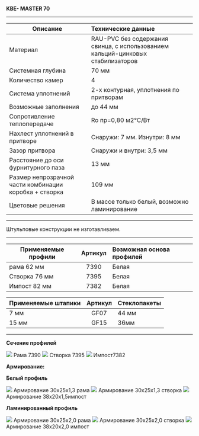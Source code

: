 **KBE- MASTER 70**

***

| Описание  |  Технические данные |
|----------------|:----------|
|  Материал | RAU-PVC без содержания свинца, с использованием кальций-цинковых стабилизаторов | 
|  Системная глубина | 70 мм | 
|  Количество камер | 4 | 
|  Система уплотнений | 2-х контурная, уплотнения по притворам | 
|  Возможные заполнения | до 44 мм | 
| Сопротивление теплопередаче | Ro пр=0,80 м2°С/Вт |
|  Нахлест уплотнений в притворе | Снаружи: 7 мм. Изнутри: 8 мм | 
|  Зазор притвора | Снаружи и внутри: 3,5 мм | 
|  Расстояние до оси фурнитурного паза | 13 мм | 
|  Размер непрозрачной части комбинации коробка + створка | 109 мм | 
| Цветовые решения | В массе только белый, возможно ламинирование | 
  -------------------------------------------------------- ---------------------------------------------------------------------------------

Штульповые конструкции не изготавливаем.

  ------------------------- -------------- -------------------------------- -----------
  
  | Применяемые профили | Артикул | Возможная  основа профилей |
|----------------|:---------:|:----------|
| рама 62 мм |  7390  |  Белая |
| Створка 76 мм  | 7395 |  Белая |
| Импост 82 мм | 7382 |  Белая |

| Применяемые штапики | Артикул | Стеклопакеты |
|----------------|:---------:|:----------|
| 7 мм | GF07  |  44 мм |
| 15 мм | GF15 |  36мм |

* * *

**Сечение профилей**

![](https://raw.githubusercontent.com/blackmixer/help_os/master/kveMaster/media/image1.png)
Рама 7390
![](https://raw.githubusercontent.com/blackmixer/help_os/master/kveMaster/media/image2.png)
Створка 7395
![](https://raw.githubusercontent.com/blackmixer/help_os/master/kveMaster/media/image3.png)
Импост7382


**Армирование:**

**Белый профиль**

![](https://raw.githubusercontent.com/blackmixer/help_os/master/kveMaster/media/image4.png)
Армирование 30х25х1,3 рама
![](https://raw.githubusercontent.com/blackmixer/help_os/master/kveMaster/media/image5.png)
Армирование 30х25х1,3 створка
![](https://raw.githubusercontent.com/blackmixer/help_os/master/kveMaster/media/image6.png)
Армирование 38x20x1,5импост

**Ламинированный профиль**

![](https://raw.githubusercontent.com/blackmixer/help_os/master/kveMaster/media/image4.png)
Армирование 30х25х2,0 рама
![](https://raw.githubusercontent.com/blackmixer/help_os/master/kveMaster/media/image5.png)
Армирование 30х25х2,0 створка 
![](https://raw.githubusercontent.com/blackmixer/help_os/master/kveMaster/media/image6.png)
Армирование 38х20х2,0 импост
